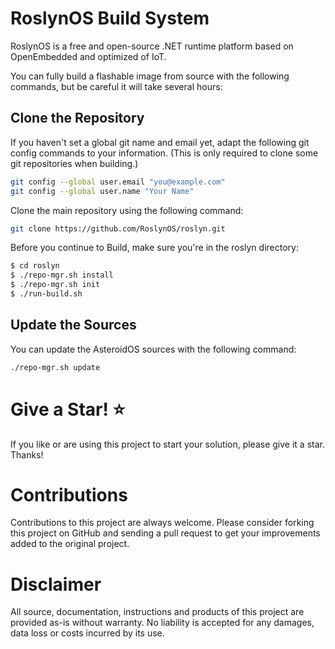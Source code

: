 # RoslynOS Build System

RoslynOS is a free and open-source .NET runtime platform based on OpenEmbedded and optimized of IoT.

You can fully build a flashable image from source with the following commands, but be careful it will take several hours:

## Clone the Repository

If you haven't set a global git name and email yet, adapt the following git config commands to your information. (This is only required to clone some git repositories when building.)

```bash
git config --global user.email "you@example.com"
git config --global user.name "Your Name"
```

Clone the main repository using the following command:

```bash
git clone https://github.com/RoslynOS/roslyn.git
```

Before you continue to Build, make sure you're in the roslyn directory:
```bash
$ cd roslyn
$ ./repo-mgr.sh install
$ ./repo-mgr.sh init
$ ./run-build.sh
```

## Update the Sources
You can update the AsteroidOS sources with the following command:
```bash
./repo-mgr.sh update
```

# Give a Star! :star:

If you like or are using this project to start your solution, please give it a star. Thanks!

# Contributions

Contributions to this project are always welcome. Please consider forking this project on GitHub and sending a pull request to get your improvements added to the original project.

# Disclaimer

All source, documentation, instructions and products of this project are provided as-is without warranty. No liability is accepted for any damages, data loss or costs incurred by its use.
